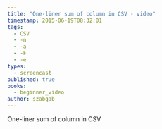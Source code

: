 ```yaml
---
title: "One-liner sum of column in CSV - video"
timestamp: 2015-06-19T08:32:01
tags:
  - CSV
  - -n
  - -a
  - -F
  - -e
types:
  - screencast
published: true
books:
  - beginner_video
author: szabgab
---
```



One-liner sum of column in CSV


<slidecast file="beginner-perl/oneliner-sum-of-csv" youtube="9E7WzCZ8VME" />
